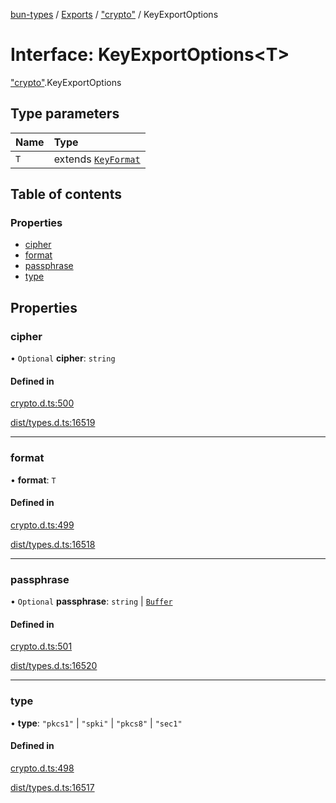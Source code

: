 [bun-types](https://github.com/oven-sh/bun-types/blob/master/api-docs/README.md) / [Exports](https://github.com/oven-sh/bun-types/blob/master/api-docs/modules.md) / ["crypto"](https://github.com/oven-sh/bun-types/blob/master/api-docs/modules/crypto_.md) / KeyExportOptions

# Interface: KeyExportOptions<T\>

["crypto"](https://github.com/oven-sh/bun-types/blob/master/api-docs/modules/crypto_.md).KeyExportOptions

## Type parameters

| Name | Type |
| :------ | :------ |
| `T` | extends [`KeyFormat`](https://github.com/oven-sh/bun-types/blob/master/api-docs/modules/crypto_.md#keyformat) |

## Table of contents

### Properties

- [cipher](https://github.com/oven-sh/bun-types/blob/master/api-docs/interfaces/crypto_.KeyExportOptions.md#cipher)
- [format](https://github.com/oven-sh/bun-types/blob/master/api-docs/interfaces/crypto_.KeyExportOptions.md#format)
- [passphrase](https://github.com/oven-sh/bun-types/blob/master/api-docs/interfaces/crypto_.KeyExportOptions.md#passphrase)
- [type](https://github.com/oven-sh/bun-types/blob/master/api-docs/interfaces/crypto_.KeyExportOptions.md#type)

## Properties

### cipher

• `Optional` **cipher**: `string`

#### Defined in

[crypto.d.ts:500](https://github.com/valgaze/bun-types/blob/6f8dbf8/crypto.d.ts#L500)

[dist/types.d.ts:16519](https://github.com/valgaze/bun-types/blob/6f8dbf8/dist/types.d.ts#L16519)

___

### format

• **format**: `T`

#### Defined in

[crypto.d.ts:499](https://github.com/valgaze/bun-types/blob/6f8dbf8/crypto.d.ts#L499)

[dist/types.d.ts:16518](https://github.com/valgaze/bun-types/blob/6f8dbf8/dist/types.d.ts#L16518)

___

### passphrase

• `Optional` **passphrase**: `string` \| [`Buffer`](https://github.com/oven-sh/bun-types/blob/master/api-docs/modules/buffer_.md#buffer)

#### Defined in

[crypto.d.ts:501](https://github.com/valgaze/bun-types/blob/6f8dbf8/crypto.d.ts#L501)

[dist/types.d.ts:16520](https://github.com/valgaze/bun-types/blob/6f8dbf8/dist/types.d.ts#L16520)

___

### type

• **type**: ``"pkcs1"`` \| ``"spki"`` \| ``"pkcs8"`` \| ``"sec1"``

#### Defined in

[crypto.d.ts:498](https://github.com/valgaze/bun-types/blob/6f8dbf8/crypto.d.ts#L498)

[dist/types.d.ts:16517](https://github.com/valgaze/bun-types/blob/6f8dbf8/dist/types.d.ts#L16517)

